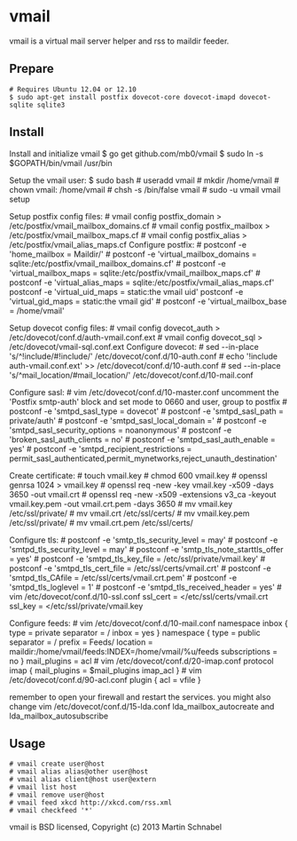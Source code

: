 vmail
=====

vmail is a virtual mail server helper and rss to maildir feeder.

Prepare
-------
	# Requires Ubuntu 12.04 or 12.10
	$ sudo apt-get install postfix dovecot-core dovecot-imapd dovecot-sqlite sqlite3

Install
-------

Install and initialize vmail
	$ go get github.com/mb0/vmail
	$ sudo ln -s $GOPATH/bin/vmail /usr/bin

Setup the vmail user:
	$ sudo bash
	# useradd vmail
	# mkdir /home/vmail
	# chown vmail: /home/vmail
	# chsh -s /bin/false vmail
	# sudo -u vmail vmail setup

Setup postfix config files:
	# vmail config postfix_domain  > /etc/postfix/vmail_mailbox_domains.cf
	# vmail config postfix_mailbox > /etc/postfix/vmail_mailbox_maps.cf
	# vmail config postfix_alias   > /etc/postfix/vmail_alias_maps.cf
Configure postfix:
	# postconf -e 'home_mailbox = Maildir/'
	# postconf -e 'virtual_mailbox_domains = sqlite:/etc/postfix/vmail_mailbox_domains.cf'
	# postconf -e 'virtual_mailbox_maps = sqlite:/etc/postfix/vmail_mailbox_maps.cf'
	# postconf -e 'virtual_alias_maps = sqlite:/etc/postfix/vmail_alias_maps.cf'
	postconf -e 'virtual_uid_maps = static:the vmail uid'
	postconf -e 'virtual_gid_maps = static:the vmail gid'
	# postconf -e 'virtual_mailbox_base = /home/vmail'

Setup dovecot config files:
	# vmail config dovecot_auth > /etc/dovecot/conf.d/auth-vmail.conf.ext
	# vmail config dovecot_sql  > /etc/dovecot/vmail-sql.conf.ext
Configure dovecot:
	# sed --in-place 's/^!include/#!include/' /etc/dovecot/conf.d/10-auth.conf
	# echo '!include auth-vmail.conf.ext' >> /etc/dovecot/conf.d/10-auth.conf
	# sed --in-place 's/^mail_location/#mail_location/' /etc/dovecot/conf.d/10-mail.conf

Configure sasl:
	# vim /etc/dovecot/conf.d/10-master.conf
	uncomment the 'Postfix smtp-auth' block and set mode to 0660 and user, group to postfix
	# postconf -e 'smtpd_sasl_type = dovecot'
	# postconf -e 'smtpd_sasl_path = private/auth'
	# postconf -e 'smtpd_sasl_local_domain ='
	# postconf -e 'smtpd_sasl_security_options = noanonymous'
	# postconf -e 'broken_sasl_auth_clients = no'
	# postconf -e 'smtpd_sasl_auth_enable = yes'
	# postconf -e 'smtpd_recipient_restrictions = permit_sasl_authenticated,permit_mynetworks,reject_unauth_destination'

Create certificate:
	# touch vmail.key
	# chmod 600 vmail.key
	# openssl genrsa 1024 > vmail.key
	# openssl req -new -key vmail.key -x509 -days 3650 -out vmail.crt
	# openssl req -new -x509 -extensions v3_ca -keyout vmail.key.pem -out vmail.crt.pem -days 3650
	# mv vmail.key /etc/ssl/private/
	# mv vmail.crt /etc/ssl/certs/
	# mv vmail.key.pem /etc/ssl/private/
	# mv vmail.crt.pem /etc/ssl/certs/

Configure tls:
	# postconf -e 'smtp_tls_security_level = may'
	# postconf -e 'smtpd_tls_security_level = may'
	# postconf -e 'smtp_tls_note_starttls_offer = yes'
	# postconf -e 'smtpd_tls_key_file = /etc/ssl/private/vmail.key'
	# postconf -e 'smtpd_tls_cert_file = /etc/ssl/certs/vmail.crt'
	# postconf -e 'smtpd_tls_CAfile = /etc/ssl/certs/vmail.crt.pem'
	# postconf -e 'smtpd_tls_loglevel = 1'
	# postconf -e 'smtpd_tls_received_header = yes'
	# vim /etc/dovecot/conf.d/10-ssl.conf
	ssl_cert = </etc/ssl/certs/vmail.crt
	ssl_key = </etc/ssl/private/vmail.key

Configure feeds:
	# vim /etc/dovecot/conf.d/10-mail.conf
	namespace inbox {
	  type = private
	  separator = /
	  inbox = yes
	}
	namespace {
	  type = public
	  separator = /
	  prefix = Feeds/
	  location = maildir:/home/vmail/feeds:INDEX=/home/vmail/%u/feeds
	  subscriptions = no
	}
	mail_plugins = acl
	# vim /etc/dovecot/conf.d/20-imap.conf
	protocol imap {
	  mail_plugins = $mail_plugins imap_acl
	}
	# vim /etc/dovecot/conf.d/90-acl.conf
	plugin {
	  acl = vfile
	}

remember to open your firewall and restart the services.
you might also change vim /etc/dovecot/conf.d/15-lda.conf lda_mailbox_autocreate and lda_mailbox_autosubscribe

Usage
-----
	# vmail create user@host
	# vmail alias alias@other user@host
	# vmail alias client@host user@extern
	# vmail list host
	# vmail remove user@host
	# vmail feed xkcd http://xkcd.com/rss.xml
	# vmail checkfeed '*'

vmail is BSD licensed, Copyright (c) 2013 Martin Schnabel

